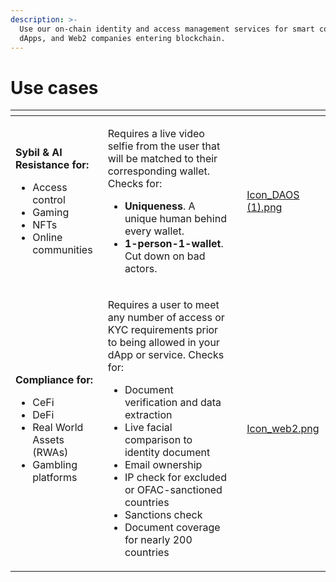 ```yaml
---
description: >-
  Use our on-chain identity and access management services for smart contracts,
  dApps, and Web2 companies entering blockchain.
---
```


# Use cases

<table data-card-size="large" data-view="cards" data-full-width="false"><thead><tr><th></th><th></th><th></th><th data-hidden data-card-cover data-type="files"></th></tr></thead><tbody><tr><td><p><strong>Sybil &#x26; AI Resistance for:</strong></p><ul><li>Access control</li><li>Gaming</li><li>NFTs</li><li>Online communities</li></ul></td><td><p>Requires a live video selfie from the user that will be matched to their corresponding wallet. Checks for:</p><ul><li><strong>Uniqueness</strong>. A unique human behind every wallet.</li><li><strong>1-person-1-wallet</strong>. Cut down on bad actors.</li></ul></td><td></td><td><a href="../.gitbook/assets/Icon_DAOS (1).png">Icon_DAOS (1).png</a></td></tr><tr><td><p><strong>Compliance for:</strong></p><ul><li>CeFi</li><li>DeFi</li><li>Real World Assets (RWAs)</li><li>Gambling platforms</li></ul></td><td><p>Requires a user to meet any number of access or KYC requirements prior to being allowed in your dApp or service. Checks for:</p><ul><li>Document verification and data extraction</li><li>Live facial comparison to identity document</li><li>Email ownership</li><li>IP check for excluded or OFAC-sanctioned countries</li><li>Sanctions check</li><li>Document coverage for nearly 200 countries</li></ul></td><td></td><td><a href="../.gitbook/assets/Icon_web2.png">Icon_web2.png</a></td></tr></tbody></table>
